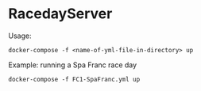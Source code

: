 # RacedayServer

Usage:

```
docker-compose -f <name-of-yml-file-in-directory> up
```

Example: running a Spa Franc race day

```
docker-compose -f FC1-SpaFranc.yml up
```
